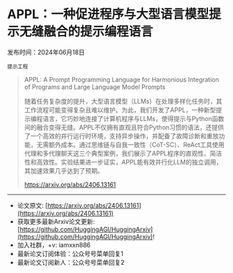 # APPL：一种促进程序与大型语言模型提示无缝融合的提示编程语言
发布时间：2024年06月18日

`提示工程`
> APPL: A Prompt Programming Language for Harmonious Integration of Programs and Large Language Model Prompts
>
> 随着任务复杂度的提升，大型语言模型（LLMs）在处理多样化任务时，其工作流程可能变得复杂且难以维护。为此，我们开发了APPL，一种新型提示编程语言，它巧妙地连接了计算机程序与LLMs，使得提示与Python函数间的融合变得无缝。APPL不仅拥有直观且符合Python习惯的语法，还提供了一个高效的并行运行时环境，支持异步操作，并配备了故障诊断和重放功能，无需额外成本。通过思维链与自我一致性（CoT-SC）、ReAct工具使用代理和多代理聊天这三个典型案例，我们展示了APPL程序的直观性、简洁性和高效性。实验结果进一步证实，APPL能有效并行化LLM的独立调用，其加速效果几乎达到了预期。
>
> https://arxiv.org/abs/2406.13161


<hr />

- 论文原文: [https://arxiv.org/abs/2406.13161](https://arxiv.org/abs/2406.13161)
- 获取更多最新Arxiv论文更新: [https://github.com/HuggingAGI/HuggingArxiv](https://github.com/HuggingAGI/HuggingArxiv)!
- 加入社群，+v: iamxxn886
- 最新论文订阅体验：公众号号菜单回复1
- 最新论文订阅新人：公众号号菜单回复2
